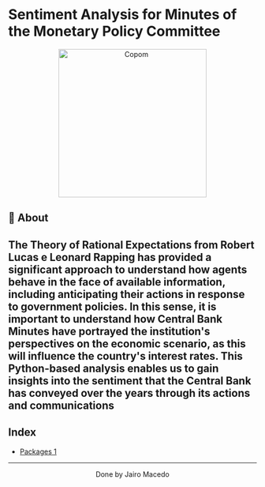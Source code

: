 # Sentiment Analysis for Minutes of the Monetary Policy Committee
<p align="center">
  <img src="https://www.bcb.gov.br/assets/svg/logo-bcb.svg" alt="Copom" width="300"/>
</p>

## 🚨 About
The Theory of Rational Expectations from Robert Lucas e Leonard Rapping has provided a significant approach to understand how agents behave in the face of available information, including anticipating their actions in response to government policies. In this sense, it is important to understand how Central Bank Minutes have portrayed the institution's perspectives on the economic scenario, as this will influence the country's interest rates.
This Python-based analysis enables us to gain insights into the sentiment that the Central Bank has conveyed over the years through its actions and communications
---
## Index
- <a href="Packages">Packages 1</a>
---
<p align="center">Done by Jairo Macedo </p>
